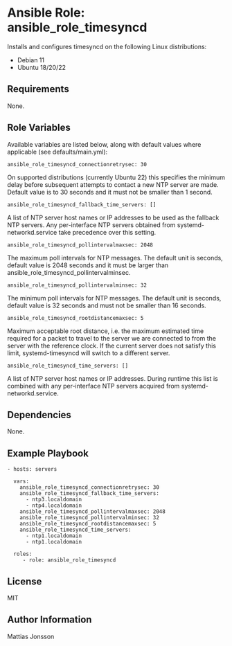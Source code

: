 Ansible Role: ansible_role_timesyncd
=========

Installs and configures timesyncd on the following Linux distributions:

<ul>
<li>Debian 11
<li>Ubuntu 18/20/22
</ul>

Requirements
------------

None.

Role Variables
--------------

Available variables are listed below, along with default values where applicable (see defaults/main.yml):

    ansible_role_timesyncd_connectionretrysec: 30

On supported distributions (currently Ubuntu 22) this specifies the minimum delay before subsequent attempts to contact a new NTP server are made. Default value is to 30 seconds and it must not be smaller than 1 second.

    ansible_role_timesyncd_fallback_time_servers: []

A list of NTP server host names or IP addresses to be used as the fallback NTP servers. Any per-interface NTP servers obtained from systemd-networkd.service take precedence over this setting.

    ansible_role_timesyncd_pollintervalmaxsec: 2048

The maximum poll intervals for NTP messages. The default unit is seconds, default value is 2048 seconds and it must be larger than ansible_role_timesyncd_pollintervalminsec.

    ansible_role_timesyncd_pollintervalminsec: 32

The minimum poll intervals for NTP messages. The default unit is seconds, default value is 32 seconds and must not be smaller than 16 seconds.

    ansible_role_timesyncd_rootdistancemaxsec: 5

Maximum acceptable root distance, i.e. the maximum estimated time required for a packet to travel to the server we are connected to from the server with the reference clock. If the current server does not satisfy this limit, systemd-timesyncd will switch to a different server.

    ansible_role_timesyncd_time_servers: [] 

A list of NTP server host names or IP addresses. During runtime this list is combined with any per-interface NTP servers acquired from systemd-networkd.service.

Dependencies
------------

None.

Example Playbook
----------------

    - hosts: servers

      vars:
        ansible_role_timesyncd_connectionretrysec: 30
        ansible_role_timesyncd_fallback_time_servers:
          - ntp3.localdomain
          - ntp4.localdomain
        ansible_role_timesyncd_pollintervalmaxsec: 2048
        ansible_role_timesyncd_pollintervalminsec: 32
        ansible_role_timesyncd_rootdistancemaxsec: 5
        ansible_role_timesyncd_time_servers:
          - ntp1.localdomain
          - ntp1.localdomain

      roles:
         - role: ansible_role_timesyncd

License
-------

MIT

Author Information
------------------

Mattias Jonsson

